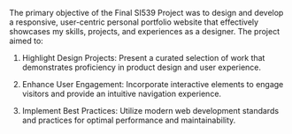 The primary objective of the Final SI539 Project was to design and develop a responsive, user-centric personal portfolio website that effectively showcases my skills, projects, and experiences as a designer. The project aimed to:

1. Highlight Design Projects: Present a curated selection of work that demonstrates proficiency in product design and user experience.


2. Enhance User Engagement: Incorporate interactive elements to engage visitors and provide an intuitive navigation experience.


3. Implement Best Practices: Utilize modern web development standards and practices for optimal performance and maintainability.
